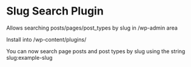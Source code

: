 # Slug Search Plugin
Allows searching posts/pages/post_types by slug in /wp-admin area

Install into /wp-content/plugins/

You can now search page posts and post types by slug using the string slug:example-slug
